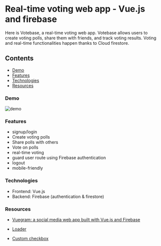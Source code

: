 # Real-time voting web app - Vue.js and firebase

Here is Votebase, a real-time voting web app. Votebase allows users to create voting polls, share them with friends, and track voting results. Voting and real-time functionalities happen thanks to Cloud firestore.

## Contents

- [Demo](#Demo)
- [Features](#Features)
- [Technologies](#Technologies)
- [Resources](#Resources)

### Demo

![demo](demo_gif.gif)

### Features

- signup/login
- Create voting polls
- Share polls with others
- Vote on polls
- real-time voting
- guard user route using Firebase authentication
- logout
- mobile-friendly

### Technologies

- Frontend: Vue.js
- Backend: Firebase (authentication & firestore)

### Resources

- [Vuegram: a social media web app built with Vue.js and Firebase](https://savvyapps.com/blog/definitive-guide-building-web-app-vuejs-firebase)

- [Loader](https://codepen.io/camdenfoucht/pen/BVxawq?__cf_chl_jschl_tk__=1ca07c54b2f976758ccd8d61c0f1a2b4b68f3896-1605985079-0-AbgYTYUSNQ7mH5Zkkg25fJmz9KqE09RYATl7Ftka7XADYAuFgrNpvjYIYOnxZtN9XCh3PIAB-7LbgPpHWjVb-TbPAHB4OZECPasvjX8Y6845GBfd96pCXpycS-KhEv9YFUdYokhX1GBW3GfLAgjcNjDkwxqWr3CrVufzAgkAXHvdkFrX2m-AtMmZcxwKrvV_ZgxZOUAUdmeMK4QSUdUjVlv2ZemKk_dOK-idOSZMz-CTaPhlGn1CJlHTG8MLA9B0D9-NSKI_HgNXVP8lozSsAQFn5CuloEybsFR2KvJjmjP3UxqJBXge8TXxJatSFUlpCOMFbXXcGqxYTF0BYmO6YZnF1m7WSI-MMG4uZcCXBrdOnM3QkW1KDTjR6wOrDML-pLdqbYLhGpo7QYSDOCBmDmU)

- [Custom checkbox](https://www.w3schools.com/howto/tryit.asp?filename=tryhow_css_custom_checkbox)
